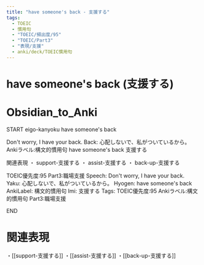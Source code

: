 ```yaml
---
title: "have someone's back - 支援する"
tags:
  - TOEIC
  - 慣用句
  - "TOEIC/頻出度/95"
  - "TOEIC/Part3"
  - "表現/支援"
  - anki/deck/TOEIC慣用句
---
```


# have someone's back (支援する)

# Obsidian_to_Anki
START
eigo-kanyoku
have someone's back

Don't worry, I have your back.
Back:
心配しないで、私がついているから。
Ankiラベル:構文的慣用句
have someone's back
支援する

関連表現
・ support-支援する
・ assist-支援する
・ back-up-支援する

TOEIC優先度:95
Part3:職場支援
Speech: Don't worry, I have your back.
Yaku: 心配しないで、私がついているから。
Hyogen: have someone's back
AnkiLabel: 構文的慣用句
Imi: 支援する
Tags: TOEIC優先度:95 Ankiラベル:構文的慣用句 Part3:職場支援
<!--ID: 1751241922008-->
END

# 関連表現
・[[support-支援する]]
・[[assist-支援する]]
・[[back-up-支援する]]
